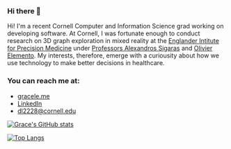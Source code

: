 ### Hi there 👋

Hi! I'm a recent Cornell Computer and Information Science grad working on developing software. At Cornell, I was fortunate enough to conduct research on 3D graph exploration in mixed reality at the [Englander Intitute for Precision Medicine](https://eipm.weill.cornell.edu/) under [Professors Alexandros Sigaras](https://eipm.weill.cornell.edu/team/alex-sigaras/) and [Olivier Elemento](https://eipm.weill.cornell.edu/team/olivier-elemento-3/). My interests, therefore, emerge with a curiousity about how we use technology to make better decisions in healthcare.

### You can reach me at:
- [gracele.me](https://www.gracele.me/)
- [LinkedIn](https://www.linkedin.com/in/grace-le-536139100/)
- dl2228@cornell.edu



[![Grace's GitHub stats](https://github-readme-stats.vercel.app/api?username=lpqdao)](https://github.com/lpqdao/github-readme-stats)


[![Top Langs](https://github-readme-stats.vercel.app/api/top-langs/?username=lpqdao)](https://github.com/lpqdao/github-readme-stats)


<!--
**lpqdao/lpqdao** is a ✨ _special_ ✨ repository because its `README.md` (this file) appears on your GitHub profile.

Here are some ideas to get you started:

- 🔭 I’m currently working on ...
- 🌱 I’m currently learning ...
- 👯 I’m looking to collaborate on ...
- 🤔 I’m looking for help with ...
- 💬 Ask me about ...
- 📫 How to reach me: ...
- 😄 Pronouns: ...
- ⚡ Fun fact: ...
-->
